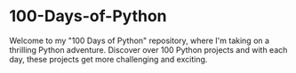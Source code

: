 # 100-Days-of-Python
Welcome to my "100 Days of Python" repository, where I'm taking on a thrilling Python adventure. Discover over 100 Python projects and with each day, these projects get more challenging and exciting.
